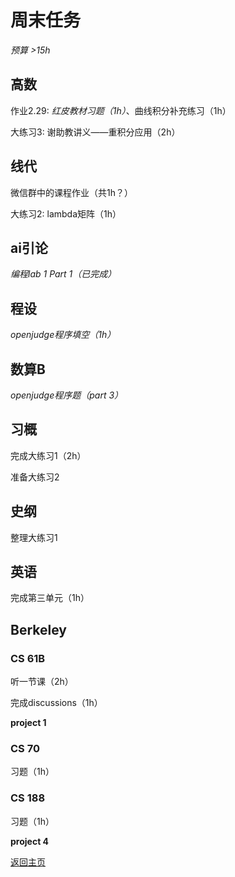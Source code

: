 # 周末任务
*预算 >15h*

## 高数
作业2.29: *红皮教材习题（1h）*、曲线积分补充练习（1h）

大练习3: 谢助教讲义——重积分应用（2h）

## 线代
微信群中的课程作业（共1h？）

大练习2: lambda矩阵（1h）

## ai引论
*编程lab 1 Part 1（已完成）*

## 程设
*openjudge程序填空（1h）*

## 数算B
*openjudge程序题（part 3）*

## 习概
完成大练习1（2h）

准备大练习2

## 史纲
整理大练习1

## 英语
完成第三单元（1h）

## Berkeley

### CS 61B
听一节课（2h）

完成discussions（1h）

**project 1**

### CS 70
习题（1h）

### CS 188
习题（1h）

**project 4**

[返回主页](/public)